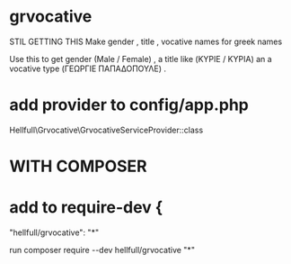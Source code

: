 # grvocative
STIL GETTING THIS 
Make gender , title , vocative names for greek names 

Use this to get gender (Male / Female) , a title like (ΚΥΡΙΕ / ΚΥΡΙΑ) an a vocative type (ΓΕΩΡΓΙΕ ΠΑΠΑΔΟΠΟΥΛΕ) .

# add provider to config/app.php
Hellfull\Grvocative\GrvocativeServiceProvider::class

# WITH COMPOSER

# add to require-dev {
"hellfull/grvocative": "*"

run composer require --dev hellfull/grvocative "*"
        

